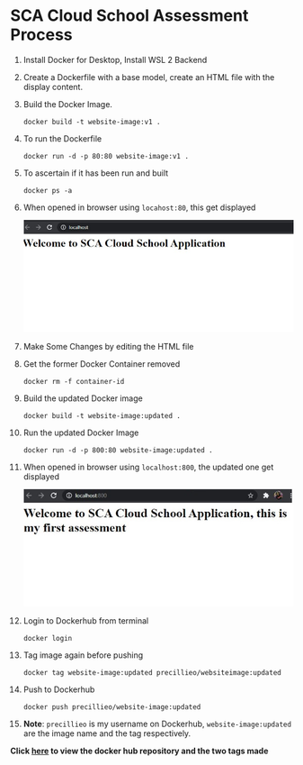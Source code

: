 # SCA Cloud School Assessment Process

1. Install Docker for Desktop, Install WSL 2 Backend
2. Create a Dockerfile with a base model, create an HTML file with the display content.
3. Build the Docker Image.
   ```
   docker build -t website-image:v1 .
   ```
4. To run the Dockerfile
   ```
   docker run -d -p 80:80 website-image:v1 .
   ```
5. To ascertain if it has been run and built
   ```
   docker ps -a
   ```
6. When opened in browser using ```locahost:80```, this get displayed

   ![view on browser](https://github.com/Precillieo/SCA-mp-C2-Assignments/blob/master/Cloud%20School.jpg?raw=true)

7. Make Some Changes by editing the HTML file
8. Get the former Docker Container removed
   ```
   docker rm -f container-id
   ```
9. Build the updated Docker image
   ```
   docker build -t website-image:updated .
   ```
10. Run the updated Docker Image
    ```
    docker run -d -p 800:80 website-image:updated .
    ```
11. When opened in browser using ```localhost:800```, the updated one get displayed

    ![view on browser](https://github.com/Precillieo/SCA-mp-C2-Assignments/blob/master/update.jpg?raw=true)
12. Login to Dockerhub from terminal
    ```
    docker login
    ```
13. Tag image again before pushing
    ```
    docker tag website-image:updated precillieo/websiteimage:updated
    ```
14. Push to Dockerhub
    ```
    docker push precillieo/website-image:updated
    ```
15. **Note**: ```precillieo``` is my username on Dockerhub, ```website-image:updated``` are the image name and the tag respectively.

**Click [here](https://hub.docker.com/r/precillieo/website-image) to view the docker hub repository and the two tags made**
